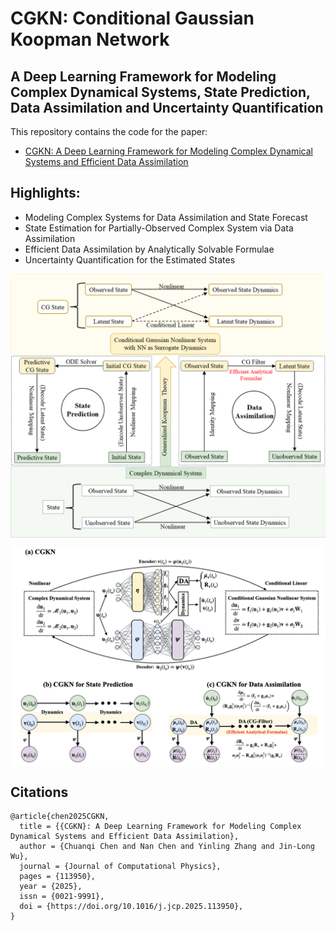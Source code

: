 # CGKN: Conditional Gaussian Koopman Network

## A Deep Learning Framework for Modeling Complex Dynamical Systems, State Prediction, Data Assimilation and Uncertainty Quantification

This repository contains the code for the paper:
- [CGKN: A Deep Learning Framework for Modeling Complex Dynamical Systems and Efficient Data Assimilation
](https://arxiv.org/abs/2410.20072)

## Highlights:
- Modeling Complex Systems for Data Assimilation and State Forecast
- State Estimation for Partially-Observed Complex System via Data Assimilation
- Efficient Data Assimilation by Analytically Solvable Formulae
- Uncertainty Quantification for the Estimated States

<p align="center">
<img align="middle" src="./assets/CGKN(SchematicDiagram1).png" alt="SchematicDiagram" width="1000"  />
</p>

<p align="center">
<img align="middle" src="./assets/CGKN(SchematicDiagram2).png" alt="SchematicDiagram" width="1000"  />
</p>


## Citations
```
@article{chen2025CGKN,
  title = {{CGKN}: A Deep Learning Framework for Modeling Complex Dynamical Systems and Efficient Data Assimilation},
  author = {Chuanqi Chen and Nan Chen and Yinling Zhang and Jin-Long Wu},
  journal = {Journal of Computational Physics},
  pages = {113950},
  year = {2025},
  issn = {0021-9991},
  doi = {https://doi.org/10.1016/j.jcp.2025.113950},
}
```
